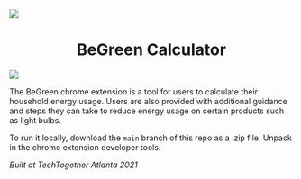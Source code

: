 <img src="https://cloud-l1d6y79cv-hack-club-bot.vercel.app/0icons8-green-earth-48.png" align="center" />

<h1 align="center">BeGreen Calculator</h1>
<img src="https://img.shields.io/github/contributors/Sydneyholubow/BeGreenCalculator?style=flat" align="center">

The BeGreen chrome extension is a tool for users to calculate their household energy usage. Users are also provided with additional guidance and steps they can take to reduce energy usage on certain products such as light bulbs.

To run it locally, download the `main` branch of this repo as a .zip file. Unpack in the chrome extension developer tools.

*Built at TechTogether Atlanta 2021*
